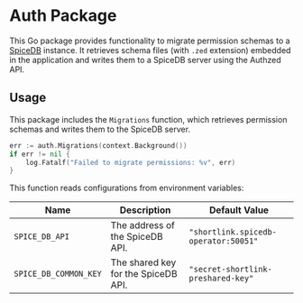 # Auth Package

This Go package provides functionality to migrate permission 
schemas to a [SpiceDB](https://github.com/authzed/spicedb) instance. 
It retrieves schema files (with `.zed` extension) embedded in the application and 
writes them to a SpiceDB server using the Authzed API.

## Usage

This package includes the `Migrations` function, which retrieves permission schemas and writes them to the SpiceDB server.

```go
err := auth.Migrations(context.Background())
if err != nil {
    log.Fatalf("Failed to migrate permissions: %v", err)
}
```

This function reads configurations from environment variables:

| Name                  | Description                         | Default Value                      |
|-----------------------|-------------------------------------|------------------------------------|
| `SPICE_DB_API`        | The address of the SpiceDB API.     | `"shortlink.spicedb-operator:50051"`           |
| `SPICE_DB_COMMON_KEY` | The shared key for the SpiceDB API. | `"secret-shortlink-preshared-key"` |

